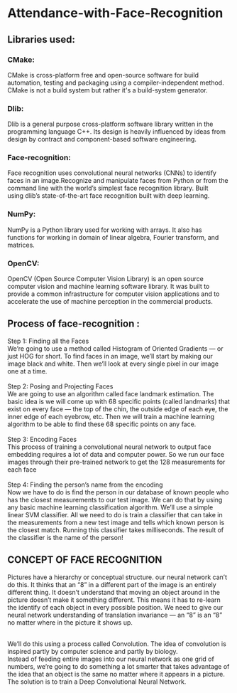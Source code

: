 # Attendance-with-Face-Recognition

## Libraries used:
 
   ### CMake: 
   CMake is cross-platform free and open-source software for build automation, testing and packaging using a compiler-independent method. CMake is not a build system but rather it's a build-system generator.
  ### Dlib:
  Dlib is a general purpose cross-platform software library written in the programming language C++. Its design is heavily influenced by ideas from design by contract and component-based software engineering. 
  ### Face-recognition:
  Face recognition uses convolutional neural networks (CNNs) to identify faces in an image.Recognize and manipulate faces from Python or from the command line with the world’s simplest face recognition library. Built using dlib’s state-of-the-art face recognition built with deep learning.
 ### NumPy: 
 NumPy is a Python library used for working with arrays. It also has functions for working in domain of linear algebra, Fourier transform, and matrices.
 ### OpenCV: 
 OpenCV (Open Source Computer Vision Library) is an open source computer vision and machine learning software library. It was built to provide a common infrastructure for computer vision applications and to accelerate the use of machine perception in the commercial products.

## Process of face-recognition :
   Step 1: Finding all the Faces<br>
    We’re going to use a method called Histogram of Oriented Gradients — or just HOG for short.
    To find faces in an image, we’ll start by making our image black and white.
    Then we’ll look at every single pixel in our image one at a time.
<br><br>
  Step 2: Posing and Projecting Faces <br>
    We are going to use an algorithm called face landmark estimation.
    The basic idea is we will come up with 68 specific points (called landmarks) that exist on every face — the top of the chin, the outside edge of each eye, the inner edge of     each eyebrow, etc. Then we will train a machine learning algorithm to be able to find these 68 specific points on any face.
    <br><br>
  Step 3: Encoding Faces<br>
    This process of training a convolutional neural network to output face embedding requires a lot of data and computer power.
    So we run our face images through their pre-trained network to get the 128 measurements for each face
    <br><br>
  Step 4: Finding the person’s name from the encoding<br>
    Now we have to do is find the person in our database of known people who has the closest measurements to our test image.
    We can do that by using any basic machine learning classification algorithm. We’ll use a simple linear SVM classifier.
    All we need to do is train a classifier that can take in the measurements from a new test image and tells which known person is the closest match. Running this classifier       takes milliseconds. The result of the classifier is the name of the person!

## CONCEPT OF FACE RECOGNITION
   Pictures have a hierarchy or conceptual structure. our neural network can’t do this. It thinks that an “8” in a different part of the image is an entirely different thing.       It doesn’t understand that moving an object around in the picture doesn’t make it something different. This means it has to re-learn the identify of each object in every         possible position. We need to give our neural network understanding of translation invariance — an “8” is an “8” no matter where in the picture it shows up.

   <br>We’ll do this using a process called Convolution. The idea of convolution is inspired partly by computer science and partly by biology.
    <br>Instead of feeding entire images into our neural network as one grid of numbers, we’re going to do something a lot smarter that takes advantage of the idea that an           object is the same no matter where it appears in a picture.
    <br>The solution is to train a Deep Convolutional Neural Network. 
    
    


